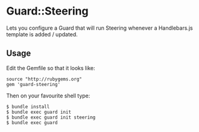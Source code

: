 # Guard::Steering

Lets you configure a Guard that will run Steering whenever a Handlebars.js template is added / updated.

## Usage

Edit the Gemfile so that it looks like:

    source "http://rubygems.org"
    gem 'guard-steering'

Then on your favourite shell type:

    $ bundle install
    $ bundle exec guard init
    $ bundle exec guard init steering
    $ bundle exec guard
